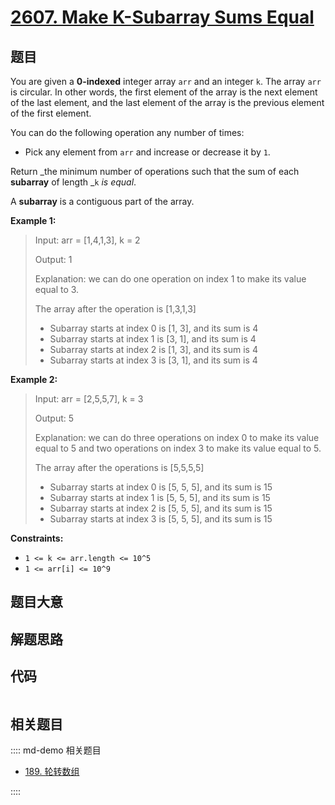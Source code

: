 # [2607. Make K-Subarray Sums Equal](https://leetcode.com/problems/make-k-subarray-sums-equal/)

## 题目

You are given a **0-indexed** integer array `arr` and an integer `k`. The
array `arr` is circular. In other words, the first element of the array is the
next element of the last element, and the last element of the array is the
previous element of the first element.

You can do the following operation any number of times:

- Pick any element from `arr` and increase or decrease it by `1`.

Return _the minimum number of operations such that the sum of each
**subarray** of length _`k` _is equal_.

A **subarray** is a contiguous part of the array.

**Example 1:**

> Input: arr = [1,4,1,3], k = 2
>
> Output: 1
>
> Explanation: we can do one operation on index 1 to make its value equal to 3.
>
> The array after the operation is [1,3,1,3]
>
> - Subarray starts at index 0 is [1, 3], and its sum is 4
> - Subarray starts at index 1 is [3, 1], and its sum is 4
> - Subarray starts at index 2 is [1, 3], and its sum is 4
> - Subarray starts at index 3 is [3, 1], and its sum is 4

**Example 2:**

> Input: arr = [2,5,5,7], k = 3
>
> Output: 5
>
> Explanation: we can do three operations on index 0 to make its value equal to 5 and two operations on index 3 to make its value equal to 5.
>
> The array after the operations is [5,5,5,5]
>
> - Subarray starts at index 0 is [5, 5, 5], and its sum is 15
> - Subarray starts at index 1 is [5, 5, 5], and its sum is 15
> - Subarray starts at index 2 is [5, 5, 5], and its sum is 15
> - Subarray starts at index 3 is [5, 5, 5], and its sum is 15

**Constraints:**

- `1 <= k <= arr.length <= 10^5`
- `1 <= arr[i] <= 10^9`

## 题目大意

## 解题思路

## 代码

```javascript

```

## 相关题目

:::: md-demo 相关题目

- [189. 轮转数组](./0189.md)

::::
